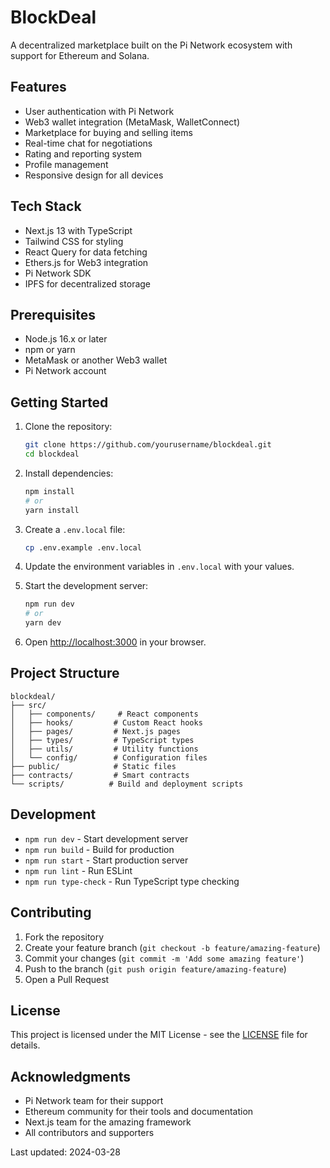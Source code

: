 # BlockDeal

A decentralized marketplace built on the Pi Network ecosystem with support for Ethereum and Solana.

## Features

- User authentication with Pi Network
- Web3 wallet integration (MetaMask, WalletConnect)
- Marketplace for buying and selling items
- Real-time chat for negotiations
- Rating and reporting system
- Profile management
- Responsive design for all devices

## Tech Stack

- Next.js 13 with TypeScript
- Tailwind CSS for styling
- React Query for data fetching
- Ethers.js for Web3 integration
- Pi Network SDK
- IPFS for decentralized storage

## Prerequisites

- Node.js 16.x or later
- npm or yarn
- MetaMask or another Web3 wallet
- Pi Network account

## Getting Started

1. Clone the repository:
   ```bash
   git clone https://github.com/yourusername/blockdeal.git
   cd blockdeal
   ```

2. Install dependencies:
   ```bash
   npm install
   # or
   yarn install
   ```

3. Create a `.env.local` file:
   ```bash
   cp .env.example .env.local
   ```

4. Update the environment variables in `.env.local` with your values.

5. Start the development server:
   ```bash
   npm run dev
   # or
   yarn dev
   ```

6. Open [http://localhost:3000](http://localhost:3000) in your browser.

## Project Structure

```
blockdeal/
├── src/
│   ├── components/     # React components
│   ├── hooks/         # Custom React hooks
│   ├── pages/         # Next.js pages
│   ├── types/         # TypeScript types
│   ├── utils/         # Utility functions
│   └── config/        # Configuration files
├── public/            # Static files
├── contracts/         # Smart contracts
└── scripts/          # Build and deployment scripts
```

## Development

- `npm run dev` - Start development server
- `npm run build` - Build for production
- `npm run start` - Start production server
- `npm run lint` - Run ESLint
- `npm run type-check` - Run TypeScript type checking

## Contributing

1. Fork the repository
2. Create your feature branch (`git checkout -b feature/amazing-feature`)
3. Commit your changes (`git commit -m 'Add some amazing feature'`)
4. Push to the branch (`git push origin feature/amazing-feature`)
5. Open a Pull Request

## License

This project is licensed under the MIT License - see the [LICENSE](LICENSE) file for details.

## Acknowledgments

- Pi Network team for their support
- Ethereum community for their tools and documentation
- Next.js team for the amazing framework
- All contributors and supporters

Last updated: 2024-03-28 